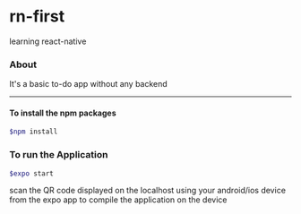 # rn-first
learning react-native
### About

It's a basic to-do app without any backend 

---
#### To install the npm packages
```bash
$npm install
```
### To run the Application
```bash
$expo start
```
scan the QR code displayed on the localhost using your android/ios device from the expo app to compile the application on the device
